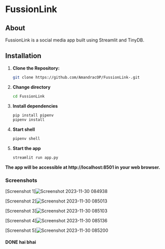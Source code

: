 # FussionLink

## About
FussionLink is a social media app built using Streamlit and TinyDB.

## Installation

1. **Clone the Repository:**
   ```bash
   git clone https://github.com/AmandracOP/FussionLink-.git
2. **Change directory**
   ```bash
   cd FussionLink
3. **Install dependencies**
   ```bash
   pip install pipenv
   pipenv install
4. **Start shell**
   ```bash
   pipenv shell
5. **Start the app**
   ```bash
   streamlit run app.py
   
**The app will be accessible at http://localhost:8501 in your web browser.**

### Screenshots
[Screenshot 1]![Screenshot 2023-11-30 084938](https://github.com/AmandracOP/FussionLink-/assets/82217000/e9c55082-0f45-4cdb-87cd-5b661230fe07)

[Screenshot 2]![Screenshot 2023-11-30 085013](https://github.com/AmandracOP/FussionLink-/assets/82217000/7176e22f-f6e7-40ca-9ad6-dd0a4377f7de)

[Screenshot 3]![Screenshot 2023-11-30 085103](https://github.com/AmandracOP/FussionLink-/assets/82217000/a1cba709-7ca5-49b3-b579-7367b88a285c)

[Screenshot 4]![Screenshot 2023-11-30 085136](https://github.com/AmandracOP/FussionLink-/assets/82217000/2e89467a-39a8-4a81-b60d-f827a6ea0339)

[Screenshot 5]![Screenshot 2023-11-30 085200](https://github.com/AmandracOP/FussionLink-/assets/82217000/f840965a-3abc-4e78-a0ab-b3f93eea84b4)

#### DONE hai bhai


   
